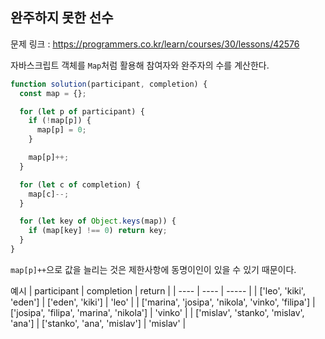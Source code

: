 ## 완주하지 못한 선수

문제 링크 : https://programmers.co.kr/learn/courses/30/lessons/42576

자바스크립트 객체를 `Map`처럼 활용해 참여자와 완주자의 수를 계산한다.

```js
function solution(participant, completion) {
  const map = {};

  for (let p of participant) {
    if (!map[p]) {
      map[p] = 0;
    }

    map[p]++;
  }

  for (let c of completion) {
    map[c]--;
  }

  for (let key of Object.keys(map)) {
    if (map[key] !== 0) return key;
  }
}
```

`map[p]++`으로 값을 늘리는 것은 제한사항에 동명이인이 있을 수 있기 때문이다.

예시
| participant | completion | return |
| ---- | ---- | ----- |
| ['leo', 'kiki', 'eden'] | ['eden', 'kiki'] | 'leo' |
| ['marina', 'josipa', 'nikola', 'vinko', 'filipa'] | ['josipa', 'filipa', 'marina', 'nikola'] | 'vinko' |
| ['mislav', 'stanko', 'mislav', 'ana'] | ['stanko', 'ana', 'mislav'] | 'mislav' |
